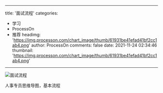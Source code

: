 
---
title: '面试流程'
categories: 
 - 学习
 - ProcessOn
 - 推荐
headimg: 'https://img.processon.com/chart_image/thumb/61931be41efad41bf2cc1ab4.png'
author: ProcessOn
comments: false
date: 2021-11-24 02:34:46
thumbnail: 'https://img.processon.com/chart_image/thumb/61931be41efad41bf2cc1ab4.png'
---

<div>   
<img class="thumb" alt="面试流程" src="https://img.processon.com/chart_image/thumb/61931be41efad41bf2cc1ab4.png" referrerpolicy="no-referrer">
<p>人事专员思维导图，基本流程</p>  
</div>
            